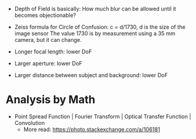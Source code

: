 - Depth of Field is basically: How much blur can be allowed until it becomes objectionable?
- Zeiss formula for Circle of Confusion: c = d/1730, d is the size of the image sensor
  The value 1730 is by measurement using a 35 mm camera, but it can change.

- Longer focal length: lower DoF
- Larger aperture: lower DoF
- Larger distance between subject and background: lower DoF

# Analysis by Math
- Point Spread Function | Fourier Transform | Optical Transfer Function | Convolution
	- More read: https://photo.stackexchange.com/a/106181